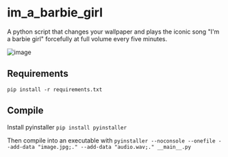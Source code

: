 # im_a_barbie_girl

A python script that changes your wallpaper and plays the iconic song "I'm a barbie girl" forcefully at full volume every five minutes.

![image](https://github.com/user-attachments/assets/ca9e57d9-4cb1-410c-b8b9-c2f6bde00895)

## Requirements

`pip install -r requirements.txt`

## Compile

Install pyinstaller `pip install pyinstaller`

Then compile into an executable with `pyinstaller --noconsole --onefile --add-data "image.jpg;." --add-data "audio.wav;." __main__.py`
